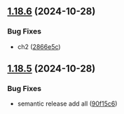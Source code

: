 ## [1.18.6](https://github.com/samchan2022/gh-workflow-semantic-release/compare/v1.18.5...v1.18.6) (2024-10-28)

### Bug Fixes

* ch2 ([2866e5c](https://github.com/samchan2022/gh-workflow-semantic-release/commit/2866e5c2f958c4f1adaa4497e5e0b85dda070582))

## [1.18.5](https://github.com/samchan2022/gh-workflow-semantic-release/compare/v1.18.4...v1.18.5) (2024-10-28)

### Bug Fixes

* semantic release add all ([90f15c6](https://github.com/samchan2022/gh-workflow-semantic-release/commit/90f15c66a69961c0625f80c0d07f2badfcbe4e95))
